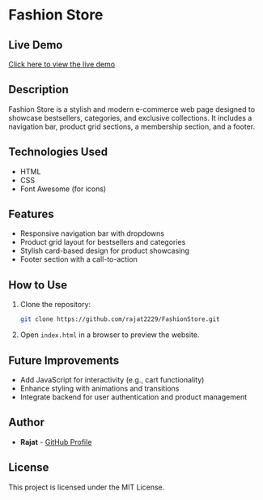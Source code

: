 # Fashion Store

## Live Demo
[Click here to view the live demo](https://rajat2229.github.io/FashionStore/)

## Description
Fashion Store is a stylish and modern e-commerce web page designed to showcase bestsellers, categories, and exclusive collections. It includes a navigation bar, product grid sections, a membership section, and a footer.

## Technologies Used
- HTML
- CSS
- Font Awesome (for icons)

## Features
- Responsive navigation bar with dropdowns
- Product grid layout for bestsellers and categories
- Stylish card-based design for product showcasing
- Footer section with a call-to-action

## How to Use
1. Clone the repository:
   ```sh
   git clone https://github.com/rajat2229/FashionStore.git
   ```
2. Open `index.html` in a browser to preview the website.

## Future Improvements
- Add JavaScript for interactivity (e.g., cart functionality)
- Enhance styling with animations and transitions
- Integrate backend for user authentication and product management

## Author
- **Rajat** - [GitHub Profile](https://github.com/rajat2229)

## License
This project is licensed under the MIT License.

